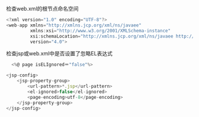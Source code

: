 检查web.xml的根节点命名空间

```javascript
<?xml version="1.0" encoding="UTF-8"?>
<web-app xmlns="http://xmlns.jcp.org/xml/ns/javaee"
         xmlns:xsi="http://www.w3.org/2001/XMLSchema-instance"
         xsi:schemaLocation="http://xmlns.jcp.org/xml/ns/javaee http://xmlns.jcp.org/xml/ns/javaee/web-app_4_0.xsd"
         version="4.0">
```

检查jsp或web.xml中是否设置了忽略EL表达式

```javascript
  <%@ page isELIgnored＝"false"%>  
```



```javascript
<jsp-config>
    <jsp-property-group>
        <url-pattern>*.jsp</url-pattern>
        <el-ignored>false</el-ignored>
        <page-encoding>utf-8</page-encoding>
    </jsp-property-group>
</jsp-config>
```



